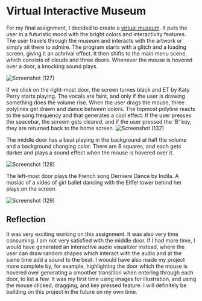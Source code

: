 # Virtual Interactive Museum

For my final assignment, I decided to create a [virtual museum](https://youtu.be/nmv4-_SnzEo). It puts the user in a futuristic mood with the bright colors and interactivity features. The user travels through the museum and interacts with the artwork or simply sit there to admire. The program starts with a glitch and a loading screen, giving it an achrival effect. It then shifts to the main menu scene, which consists of clouds and three doors. Whenever the mouse is hovered over a door, a knocking sound plays.

![Screenshot (127)](https://user-images.githubusercontent.com/38201407/116863508-77db0600-ac17-11eb-9b98-316364ac6c8f.png)

If we click on the right-most door, the screen turnes black and ET by Katy Perry starts playing. The vocals are faint, and only if the user is drawing something does the volume rise. When the user drags the mouse, three polylines get drawn and dance between colors. The topmost polyline reacts to the song frequency and that generates a cool effect. If the user presses the spacebar, the screem gets cleared, and if the user pressed the 'B' key, they are returned back to the home screen.
![Screenshot (132)](https://user-images.githubusercontent.com/38201407/116864054-4a428c80-ac18-11eb-9f09-c7801e22e35d.png)

The middle door has a beat playing in the background at half the volume and a background changing color. There are 8 squares, and each gets darker and plays a sound effect when the mouse is hovered over it.

![Screenshot (128)](https://user-images.githubusercontent.com/38201407/116863526-7c9fba00-ac17-11eb-869c-092029ffdc8e.png)

The left-most door plays the French song Derniere Dance by Indila. A mosiac of a video of girl ballet dancing with the Eiffel tower behind her plays on the screen.

![Screenshot (129)](https://user-images.githubusercontent.com/38201407/116863562-8cb79980-ac17-11eb-9ad4-7d12b26a5a61.png)

## Reflection
It was very exciting working on this assignment. It was also very time consuming. I am not very satisfied with the middle door. If I had more time, I would have generated an interactive audio visualizer instead, where the user can draw random shapes which interact with the audio and at the same time add a sound to the beat. I wouuld have also made my project more complete by, for example, highlighting the door which the mouse is hovered over generating a smoother transition when entering through each door, to list a few. It was my first time using images for illustration, and using the mouse clicked, dragging, and key pressed feature. I will definitely be building on this project in the future on my own time. 
